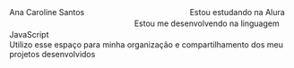 Ana Caroline Santos
ㅤㅤㅤㅤㅤㅤㅤㅤㅤㅤㅤㅤㅤㅤ
Estou estudando na Alura
ㅤㅤㅤㅤㅤㅤㅤㅤㅤㅤㅤㅤㅤㅤㅤㅤㅤ
Estou me desenvolvendo na linguagem JavaScript
ㅤㅤㅤㅤㅤㅤㅤㅤㅤㅤㅤㅤㅤㅤㅤㅤㅤㅤㅤㅤㅤㅤㅤㅤㅤㅤㅤㅤㅤㅤㅤ
Utilizo esse espaço para minha organização e compartilhamento dos meu projetos desenvolvidos
